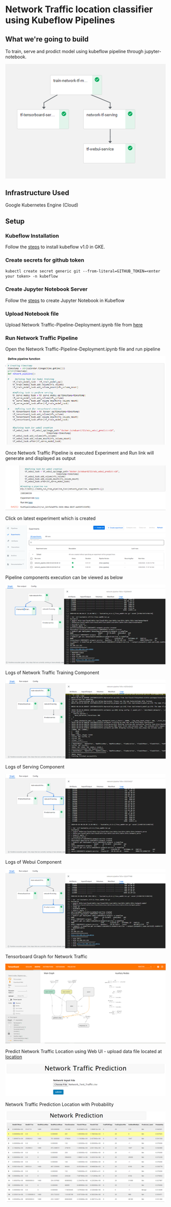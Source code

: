 # Network Traffic location classifier using Kubeflow Pipelines

## What we're going to build

To train, serve and prodict  model  using kubeflow pipeline through jupyter-notebook.

![TF-Network Traffic Pipeline](pictures/0-network-graph.PNG)

## Infrastructure Used

Google Kubernetes Engine (Cloud)


## Setup

### Kubeflow Installation

Follow the [steps](./../../kubeflow-v1.0-installation) to install kubeflow v1.0 in GKE.


### Create secrets for github token

```
kubectl create secret generic git --from-literal=GITHUB_TOKEN=<enter your token> -n kubeflow
```

### Create Jupyter Notebook Server

Follow the [steps](./../notebook)  to create Jupyter Notebook in Kubeflow

### Upload Notebook file

Upload Network Traffic-Pipeline-Deployment.ipynb file from [here](./Network-Pipeline-Deployment.ipynb)

### Run Network Traffic Pipeline

Open the Network Traffic-Pipeline-Deployment.ipynb file and run pipeline 

![TF-Network Traffic Pipeline](pictures/2-run-pipeline.PNG)

Once Network Traffic Pipeline is executed Experiment and Run link will generate and displayed as output

![TF-Network Traffic Pipeline](pictures/3-exp-link.PNG)

Click on latest experiment which is created 

![TF-Network Traffic Pipeline](pictures/4-pipeline-created.PNG)

Pipeline components execution can be viewed as below

![TF-Network Traffic Pipeline](pictures/6-pipeline-completed.PNG)


Logs of Network Traffic Training Component

![TF-Network Traffic Pipeline](pictures/2-training.PNG)

Logs of Serving Component

![TF-Network Traffic Pipeline](pictures/3-serving.PNG)

Logs of Webui Component

![TF-Network Traffic Pipeline](pictures/4-webui.PNG)

Tensorboard Graph for Network Traffic

![TF-Network Traffic Pipeline](pictures/5-tensorboard-graph.PNG)

Predict Network Traffic Location using Web UI - upload data file located at [location](./../data/Network_Traffic.csv)

![TF-Network Traffic Pipeline](pictures/7-upload-file-1.PNG)

Network Traffic Prediction Location with Probability

![TF-Network Traffic Pipeline](pictures/8-show-table.PNG)
